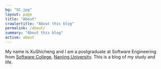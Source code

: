 ```yaml
---
bg: "SC.jpg"
layout: page
title: "About"
crawlertitle: "About this blog"
permalink: /about/
summary: "About this blog"
active: about
---
```


My name is XuShicheng and I am a postgraduate at Software Engineering from <a href="http://software.nju.edu.cn/">Software College</a>, <a href="https://www.nju.edu.cn/">Nanjing University</a>. This is a blog of my study and life. 


